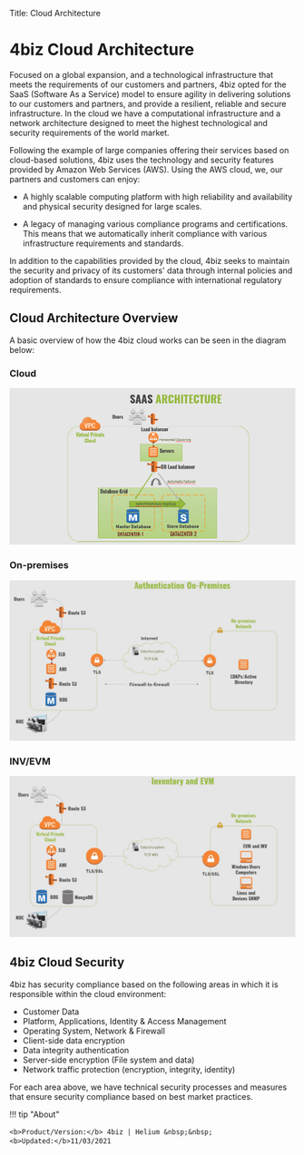 Title: Cloud Architecture

# 4biz Cloud Architecture

Focused on a global expansion, and a technological infrastructure that meets the requirements of our customers and partners, 4biz opted for the SaaS (Software As a Service) model to ensure agility in delivering solutions to our customers and partners, and provide a resilient, reliable and secure infrastructure. In the cloud we have a computational infrastructure and a network architecture designed to meet the highest technological and security requirements of the world market.

Following the example of large companies offering their services based on cloud-based solutions, 4biz uses the technology and security features provided by Amazon Web Services (AWS). Using the AWS cloud, we, our partners and customers can enjoy:

* A highly scalable computing platform with high reliability and availability and physical security designed for large scales.

* A legacy of managing various compliance programs and certifications. This means that we automatically inherit compliance with various infrastructure requirements and standards.

In addition to the capabilities provided by the cloud, 4biz seeks to maintain the security and privacy of its customers' data through internal policies and adoption of standards to ensure compliance with international regulatory requirements.

## Cloud Architecture Overview

A basic overview of how the 4biz cloud works can be seen in the diagram below:

### Cloud

![Screenshot](images/4biz-cloud-plataform.png)

### On-premises

![On-premisses 4biz](images/4biz-on-premises.jpg)

### INV/EVM

![INV/EVM 4biz](images/4biz-inv-evm.jpg)

## 4biz Cloud Security

4biz has security compliance based on the following areas in which it is responsible within the cloud environment:

* Customer Data
* Platform, Applications, Identity & Access Management
* Operating System, Network & Firewall
* Client-side data encryption
* Data integrity authentication
* Server-side encryption (File system and data)
* Network traffic protection (encryption, integrity, identity)

For each area above, we have technical security processes and measures that ensure security compliance based on best market practices.

!!! tip "About"

    <b>Product/Version:</b> 4biz | Helium &nbsp;&nbsp;
    <b>Updated:</b>11/03/2021


